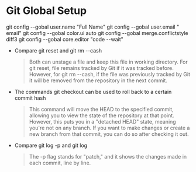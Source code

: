 # Git Global Setup

git config --gobal user.name "Full Name"
git config --gobal user.email " email"
git config --gobal color.ui auto
git config --gobal merge.conflictstyle diff3
git config --gobal core.editor "code --wait"

- Compare git reset and git rm --cash

  > Both can unstage a file and keep this file in working directory.
  > For git reset, file remains tracked by Git if it was tracked before. However, for git rm --cash, if the file was previously tracked by Git it will be removed from the repository in the next commit.

- The commands git checkout can be used to roll back to a certain commit hash

  > This command will move the HEAD to the specified commit, allowing you to view the state of the repository at that point. However, this puts you in a "detached HEAD" state, meaning you're not on any branch. If you want to make changes or create a new branch from that commit, you can do so after checking it out.

- Compare git log -p and git log
  > The -p flag stands for "patch," and it shows the changes made in each commit, line by line.

